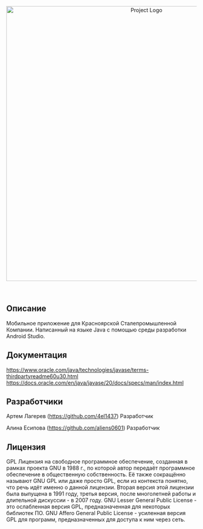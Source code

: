 <p align="center">
 <img src="https://ibb.co/jZkL9Zc" alt="Project Logo" width="726">
</p>

<p align="center">
 <img src="" src="https://img.shields.io/badge/Модель-Pixel%204A-green">
 <img src="" src="https://img.shields.io/badge/Версия-11-yellowgreen">
 <img src="" src="https://img.shields.io/badge/Лицензия-GPL-blue">
</p>

## Описание 

Мобильное приложение для Красноярской Сталепромышленной Компании. Написанный на языке Java с помощью среды разработки Android Studio.

## Документация

https://www.oracle.com/java/technologies/javase/terms-thirdpartyreadme60u30.html
https://docs.oracle.com/en/java/javase/20/docs/specs/man/index.html


## Разработчики

Артем Лагерев (https://github.com/4el1437) Разработчик 

Алина Есипова (https://github.com/aliens0601) Разработчик

## Лицензия
GPL
Лицензия на свободное программное обеспечение, созданная в рамках проекта GNU в 1988 г., по которой автор передаёт программное обеспечение в общественную собственность. Её также сокращённо называют GNU GPL или даже просто GPL, если из контекста понятно, что речь идёт именно о данной лицензии. Вторая версия этой лицензии была выпущена в 1991 году, третья версия, после многолетней работы и длительной дискуссии - в 2007 году. GNU Lesser General Public License - это ослабленная версия GPL, предназначенная для некоторых библиотек ПО. GNU Affero General Public License - усиленная версия GPL для программ, предназначенных для доступа к ним через сеть.

